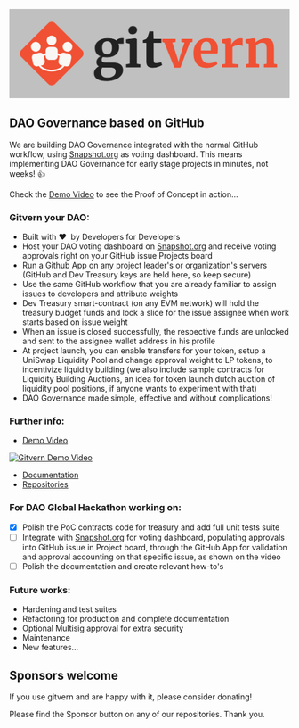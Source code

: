 ![gitvern logo](https://github.com/gitvern/media/raw/master/logo/logo-text-bg.png)

## DAO Governance based on GitHub

We are building DAO Governance integrated with the normal GitHub workflow, using [Snapshot.org](https://snapshot.org) as voting dashboard. This means implementing DAO Governance for early stage projects in minutes, not weeks! 👍

Check the [Demo Video](https://youtu.be/rYhTbFJisD0) to see the Proof of Concept in action...

### Gitvern your DAO:

- Built with :heart: &nbsp;by Developers for Developers
- Host your DAO voting dashboard on [Snapshot.org](https://snapshot.org) and receive voting approvals right on your GitHub issue Projects board
- Run a Github App on any project leader's or organization's servers (GitHub and Dev Treasury keys are held here, so keep secure)
- Use the same GitHub workflow that you are already familiar to assign issues to developers and attribute weights
- Dev Treasury smart-contract (on any EVM network) will hold the treasury budget funds and lock a slice for the issue assignee when work starts based on issue weight
- When an issue is closed successfully, the respective funds are unlocked and sent to the assignee wallet address in his profile
- At project launch, you can enable transfers for your token, setup a UniSwap Liquidity Pool and change approval weight to LP tokens, to incentivize liquidity building (we also include sample contracts for Liquidity Building Auctions, an idea for token launch dutch auction of liquidity pool positions, if anyone wants to experiment with that)
- DAO Governance made simple, effective and without complications!

### Further info:

- [Demo Video](https://youtu.be/rYhTbFJisD0)

[![Gitvern Demo Video](https://img.youtube.com/vi/rYhTbFJisD0/0.jpg)](https://www.youtube.com/watch?v=rYhTbFJisD0)

- [Documentation](https://github.com/gitvern/docs)
- [Repositories](https://github.com/orgs/gitvern/repositories)

### For DAO Global Hackathon working on:

- [x] Polish the PoC contracts code for treasury and add full unit tests suite
- [ ] Integrate with [Snapshot.org](https://snapshot.org) for voting dashboard, populating approvals into GitHub issue in Project board, through the GitHub App for validation and approval accounting on that specific issue, as shown on the video
- [ ] Polish the documentation and create relevant how-to's
  
### Future works:

- Hardening and test suites
- Refactoring for production and complete documentation
- Optional Multisig approval for extra security
- Maintenance
- New features...

## Sponsors welcome

If you use gitvern and are happy with it, please consider donating!

Please find the Sponsor button on any of our repositories. Thank you.
